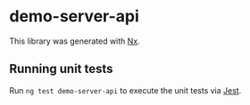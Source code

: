 # demo-server-api

This library was generated with [Nx](https://nx.dev).

## Running unit tests

Run `ng test demo-server-api` to execute the unit tests via [Jest](https://jestjs.io).
